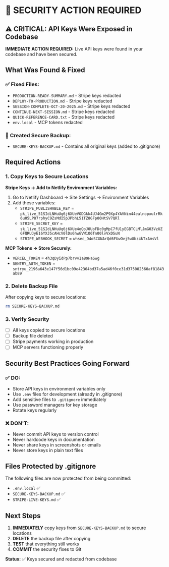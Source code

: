 # 🚨 SECURITY ACTION REQUIRED

## ⚠️ CRITICAL: API Keys Were Exposed in Codebase

**IMMEDIATE ACTION REQUIRED:** Live API keys were found in your codebase and have been secured.

## What Was Found & Fixed

### ✅ **Fixed Files:**
- `PRODUCTION-READY-SUMMARY.md` - Stripe keys redacted
- `DEPLOY-TO-PRODUCTION.md` - Stripe keys redacted  
- `SESSION-COMPLETE-OCT-20-2025.md` - Stripe keys redacted
- `CONTINUE-NEXT-SESSION.md` - Stripe keys redacted
- `QUICK-REFERENCE-CARD.txt` - Stripe keys redacted
- `env.local` - MCP tokens redacted

### 🔐 **Created Secure Backup:**
- `SECURE-KEYS-BACKUP.md` - Contains all original keys (added to .gitignore)

## Required Actions

### 1. **Copy Keys to Secure Locations**

**Stripe Keys → Add to Netlify Environment Variables:**
1. Go to Netlify Dashboard → Site Settings → Environment Variables
2. Add these variables:
   - `STRIPE_PUBLISHABLE_KEY` = `pk_live_51SIdLNHuUq6j6XUeVODGkk4UJ4Gm2P9Xp4YAVNin44ealnopxulrRk6u05LP87rphyC9ZsMdI5pJPbhL51TZ8GFp00HtSV7QRl`
   - `STRIPE_SECRET_KEY` = `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`
   - `STRIPE_WEBHOOK_SECRET` = `whsec_D4oSCGNArQd6FUwOvj5wUbz4kTxAmsVl`

**MCP Tokens → Store Securely:**
- `VERCEL_TOKEN` = `4h3qDyidPp7brvvIa89HaSwg`
- `SENTRY_AUTH_TOKEN` = `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`

### 2. **Delete Backup File**
After copying keys to secure locations:
```bash
rm SECURE-KEYS-BACKUP.md
```

### 3. **Verify Security**
- [ ] All keys copied to secure locations
- [ ] Backup file deleted
- [ ] Stripe payments working in production
- [ ] MCP servers functioning properly

## Security Best Practices Going Forward

### ✅ **DO:**
- Store API keys in environment variables only
- Use `.env` files for development (already in .gitignore)
- Add sensitive files to `.gitignore` immediately
- Use password managers for key storage
- Rotate keys regularly

### ❌ **DON'T:**
- Never commit API keys to version control
- Never hardcode keys in documentation
- Never share keys in screenshots or emails
- Never store keys in plain text files

## Files Protected by .gitignore

The following files are now protected from being committed:
- `.env.local` ✅
- `SECURE-KEYS-BACKUP.md` ✅
- `STRIPE-LIVE-KEYS.md` ✅

## Next Steps

1. **IMMEDIATELY** copy keys from `SECURE-KEYS-BACKUP.md` to secure locations
2. **DELETE** the backup file after copying
3. **TEST** that everything still works
4. **COMMIT** the security fixes to Git

**Status:** ✅ Keys secured and redacted from codebase
